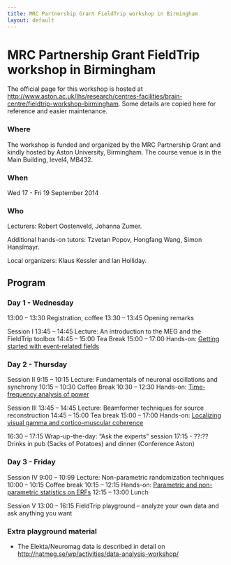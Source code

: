 ```yaml
---
title: MRC Partnership Grant FieldTrip workshop in Birmingham
layout: default
---
```


# MRC Partnership Grant FieldTrip workshop in Birmingham

The official page for this workshop is hosted at http://www.aston.ac.uk/lhs/research/centres-facilities/brain-centre/fieldtrip-workshop-birmingham. Some details are copied here for reference and easier maintenance.

### Where

The workshop is funded and organized by the MRC Partnership Grant and kindly hosted by Aston University, Birmingham. The course venue is in the Main Building, level4, MB432.

### When

Wed 17 - Fri 19 September 2014

### Who

Lecturers: Robert Oostenveld, Johanna Zumer.

Additional hands-on tutors: Tzvetan Popov, Hongfang Wang, Simon Hanslmayr.

Local organizers: Klaus Kessler and Ian Holliday.

## Program

### Day 1 - Wednesday

13:00 – 13:30 		 Registration, coffee
13:30 – 13:45 		 Opening remarks

Session I
13:45 – 14:45 	Lecture: An introduction to the MEG and the FieldTrip toolbox
14:45 – 15:00 	Tea Break
15:00 – 17:00 	Hands-on: [Getting started with event-related fields](/tutorial/eventrelatedaveraging)

### Day 2 - Thursday

Session II
9:15 – 10:15		Lecture: Fundamentals of neuronal oscillations and  synchrony
10:15 – 10:30   Coffee Break
10:30 – 12:30		Hands-on: [Time-frequency analysis of power](/tutorial/timefrequencyanalysis )

Session III
13:45 – 14:45		Lecture: Beamformer techniques for source reconstruction
14:45 – 15:00		Tea break
15:00 – 17:00		Hands-on: [Localizing visual gamma and cortico-muscular coherence](/tutorial/beamformingextended)

16:30 – 17:15		Wrap-up-the-day: “Ask the experts” session
17:15 - ??:?? 	Drinks in pub (Sacks of Potatoes) and dinner (Conference Aston)

### Day 3 - Friday

Session IV
9:00 – 10:99		Lecture: Non-parametric randomization techniques
10:00 – 10:15		Coffee break
10:15 – 12:15		Hands-on: [Parametric and non-parametric statistics on ERFs](/tutorial/cluster_permutation_timelock)
12:15 – 13:00		Lunch

Session V
13:00 – 16:15		FieldTrip playground – analyze your own data and ask anything you want

### Extra playground material

*  The Elekta/Neuromag data is described in detail on http://natmeg.se/wp/activities/data-analysis-workshop/
